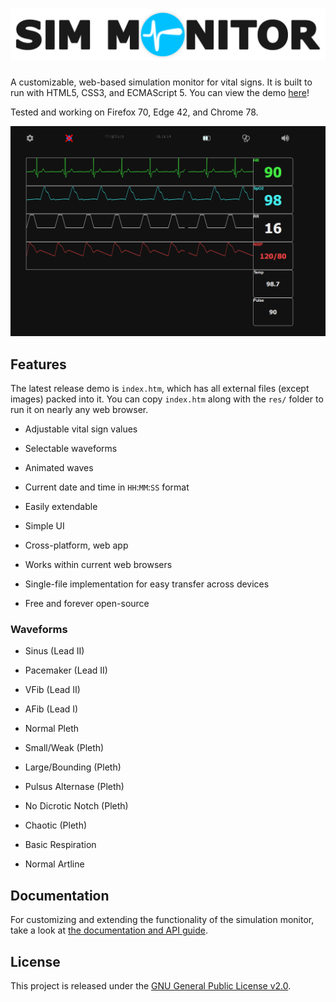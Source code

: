# ![Sim Monitor](docs/img/logotext.svg)

A customizable, web-based simulation monitor for vital signs.
It is built to run with HTML5, CSS3, and ECMAScript 5.
You can view the demo [here](http://www.joshuaspann.com/sim-monitor)!

Tested and working on Firefox 70, Edge 42, and Chrome 78.

![Sim Monitor Main Screen](docs/img/screen-main.png)

## Features

The latest release demo is `index.htm`, which has all external files (except images) packed into it.
You can copy `index.htm` along with the `res/` folder to run it on nearly any web browser.

- Adjustable vital sign values
- Selectable waveforms
- Animated waves
- Current date and time in `HH`:`MM`:`SS` format
- Easily extendable

- Simple UI
- Cross-platform, web app
- Works within current web browsers
- Single-file implementation for easy transfer across devices
- Free and forever open-source

### Waveforms
- Sinus (Lead II)
- Pacemaker (Lead II)
- VFib (Lead II)
- AFib (Lead I)

- Normal Pleth
- Small/Weak (Pleth)
- Large/Bounding (Pleth)
- Pulsus Alternase (Pleth)
- No Dicrotic Notch (Pleth)
- Chaotic (Pleth)

- Basic Respiration
- Normal Artline

## Documentation

For customizing and extending the functionality of the simulation monitor, take a look at [the documentation and API guide](docs/index.md).

## License

This project is released under the [GNU General Public License v2.0](LICENSE).

